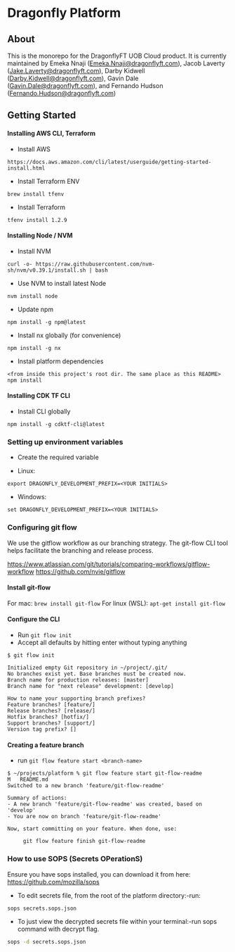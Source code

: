 # Dragonfly Platform

## About

This is the monorepo for the DragonflyFT UOB Cloud product. It is currently maintained by Emeka Nnaji (Emeka.Nnaji@dragonflyft.com), Jacob Laverty (Jake.Laverty@dragonflyft.com), Darby Kidwell (Darby.Kidwell@dragonflyft.com), Gavin Dale (Gavin.Dale@dragonflyft.com), and Fernando Hudson (Fernando.Hudson@dragonflyft.com)

## Getting Started

#### Installing AWS CLI, Terraform

- Install AWS

```
https://docs.aws.amazon.com/cli/latest/userguide/getting-started-install.html
```

- Install Terraform ENV

```
brew install tfenv
```

- Install Terraform

```
tfenv install 1.2.9
```

#### Installing Node / NVM

- Install NVM

```
curl -o- https://raw.githubusercontent.com/nvm-sh/nvm/v0.39.1/install.sh | bash
```

- Use NVM to install latest Node

```
nvm install node
```

- Update npm

```
npm install -g npm@latest
```

- Install nx globally (for convenience)

```
npm install -g nx
```

- Install platform dependencies

```
<from inside this project's root dir. The same place as this README> npm install
```

#### Installing CDK TF CLI

- Install CLI globally

```
npm install -g cdktf-cli@latest
```

### Setting up environment variables

- Create the required variable

- Linux:

```
export DRAGONFLY_DEVELOPMENT_PREFIX=<YOUR INITIALS>
```

- Windows:

```
set DRAGONFLY_DEVELOPMENT_PREFIX=<YOUR INITIALS>
```

### Configuring git flow

We use the gitflow workflow as our branching strategy. The git-flow CLI tool helps facilitate the branching and release process.

https://www.atlassian.com/git/tutorials/comparing-workflows/gitflow-workflow
https://github.com/nvie/gitflow

#### Install git-flow

For mac: `brew install git-flow`
For linux (WSL): `apt-get install git-flow`

#### Configure the CLI

- Run `git flow init`
- Accept all defaults by hitting enter without typing anything

```
$ git flow init

Initialized empty Git repository in ~/project/.git/
No branches exist yet. Base branches must be created now.
Branch name for production releases: [master]
Branch name for "next release" development: [develop]

How to name your supporting branch prefixes?
Feature branches? [feature/]
Release branches? [release/]
Hotfix branches? [hotfix/]
Support branches? [support/]
Version tag prefix? []
```

#### Creating a feature branch

- run `git flow feature start <branch-name>`

```
$ ~/projects/platform % git flow feature start git-flow-readme
M	README.md
Switched to a new branch 'feature/git-flow-readme'

Summary of actions:
- A new branch 'feature/git-flow-readme' was created, based on 'develop'
- You are now on branch 'feature/git-flow-readme'

Now, start committing on your feature. When done, use:

     git flow feature finish git-flow-readme
```

### How to use SOPS (Secrets OPerationS)

Ensure you have sops installed, you can download it from here: https://github.com/mozilla/sops

- To edit secrets file, from the root of the platform directory:-run:

```bash
sops secrets.sops.json
```

- To just view the decrypted secrets file within your terminal:-run sops command with decrypt flag.

```bash
sops -d secrets.sops.json
```
